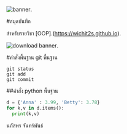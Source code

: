 ![banner](https://picsum.photos/800/250).

#สมุดบันทึก

สำหรับรายวิชา [OOP].(https://wichit2s.github.io).

![download banner](./banner.jpg).

#คำสั่งพื้นฐาน git พื้นฐาน
```
git status
git add
git commit
```
##คำสั่ง python พื้นฐาน
```python
d = {'Anna' : 3.99, 'Betty': 3.78}
for k,v in d.items():
  print(k,v)
```
นภัสพร จันทร์พันธ์
